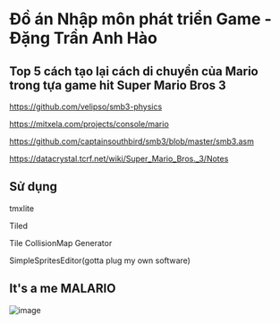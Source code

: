 # Đồ án Nhập môn phát triển Game - Đặng Trần Anh Hào

## Top 5 cách tạo lại cách di chuyển của Mario trong tựa game hit Super Mario Bros 3

https://github.com/velipso/smb3-physics 

https://mitxela.com/projects/console/mario 

https://github.com/captainsouthbird/smb3/blob/master/smb3.asm 

https://datacrystal.tcrf.net/wiki/Super_Mario_Bros._3/Notes

## Sử dụng

tmxlite

Tiled

Tile CollisionMap Generator

SimpleSpritesEditor(gotta plug my own software)

## It's a me MALARIO 
![image](https://github.com/user-attachments/assets/659e3489-04bf-4ae9-ae8c-58c1157f67ad) 

